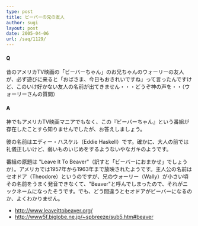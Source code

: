```yaml
---
type: post
title: ビーバーの兄の友人
author: sugi
layout: post
date: 2005-04-06
url: /saq/1129/
---
```

#### Q

昔のアメリカTV映画の「ビーバーちゃん」のお兄ちゃんのウォーリーの友人が、必ず遊びに来ると「おばさま、今日もおきれいですね」って言ったんですけど、このいけ好かない友人の名前が出てきません・・・どうぞ神の声を・・（ウォーリーさんの質問）

#### A

神でもアメリカTV映画マニアでもなく、この『ビーバーちゃん』という番組が存在したことすら知りませんでしたが、お答えしましょう。

彼の名前はエディー・ハスケル（Eddie Haskell）です。確かに、大人の前では礼儀正しいけど、弱いものいじめをするようないやなガキのようです。

番組の原題は "Leave It To Beaver"（訳すと「ビーバーにおまかせ」でしょうか）。アメリカでは1957年から1963年まで放映されたようです。主人公の名前はセオドア（Theodore）というのですが、兄のウォーリー（Wally）が小さい頃その名前をうまく発音できなくて、"Beaver"と呼んでしまったので、それがニックネームになったそうです。でも、どう間違うとセオドアがビーバーになるのか、よくわかりません。

  * <a href="http://www.leaveittobeaver.org/" onclick="_gaq.push(['_trackEvent', 'outbound-article', 'http://www.leaveittobeaver.org/', 'http://www.leaveittobeaver.org/']);" >http://www.leaveittobeaver.org/</a>
  * <a href="http://www5f.biglobe.ne.jp/~spbreeze/sub5.htm#beaver" onclick="_gaq.push(['_trackEvent', 'outbound-article', 'http://www5f.biglobe.ne.jp/~spbreeze/sub5.htm#beaver', 'http://www5f.biglobe.ne.jp/~spbreeze/sub5.htm#beaver']);" >http://www5f.biglobe.ne.jp/~spbreeze/sub5.htm#beaver</a>

